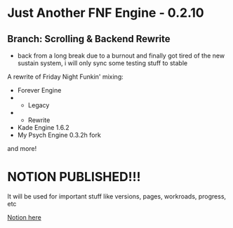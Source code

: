# Just Another FNF Engine - 0.2.10

## Branch: Scrolling & Backend Rewrite
- back from a long break due to a burnout and finally got tired of the new sustain system, i will only sync some testing stuff to stable

A rewrite of Friday Night Funkin' mixing:
- Forever Engine
- - Legacy 
- - Rewrite
- Kade Engine 1.6.2 
- My Psych Engine 0.3.2h fork

and more!

# NOTION PUBLISHED!!!

It will be used for important stuff like versions, pages, workroads, progress, etc

[Notion here](https://sancobtw.notion.site/sancobtw/Just-Another-FNF-Engine-c4076e2b1ea34032a4f9e9faa754537c)
